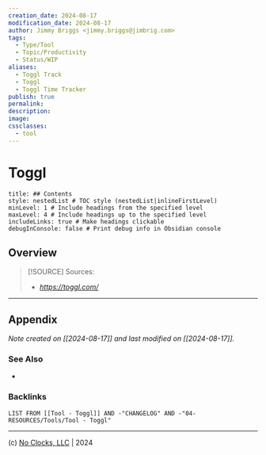 ```yaml
---
creation_date: 2024-08-17
modification_date: 2024-08-17
author: Jimmy Briggs <jimmy.briggs@jimbrig.com>
tags:
  - Type/Tool
  - Topic/Productivity
  - Status/WIP
aliases:
  - Toggl Track
  - Toggl
  - Toggl Time Tracker
publish: true
permalink:
description:
image:
cssclasses:
  - tool
---
```



# Toggl

```table-of-contents
title: ## Contents 
style: nestedList # TOC style (nestedList|inlineFirstLevel)
minLevel: 1 # Include headings from the specified level
maxLevel: 4 # Include headings up to the specified level
includeLinks: true # Make headings clickable
debugInConsole: false # Print debug info in Obsidian console
```

## Overview

> [!SOURCE] Sources:
> - *https://toggl.com/*



***

## Appendix

*Note created on [[2024-08-17]] and last modified on [[2024-08-17]].*

### See Also

- 

### Backlinks

```dataview
LIST FROM [[Tool - Toggl]] AND -"CHANGELOG" AND -"04-RESOURCES/Tools/Tool - Toggl"
```

***

(c) [No Clocks, LLC](https://github.com/noclocks) | 2024